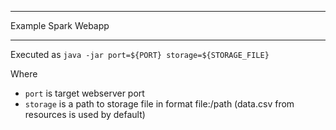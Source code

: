 ___
Example Spark Webapp
___
Executed as `java -jar port=${PORT} storage=${STORAGE_FILE}`

Where 
- `port` is target webserver port
- `storage` is a path to storage file in format file:/path (data.csv from resources is used by default)

